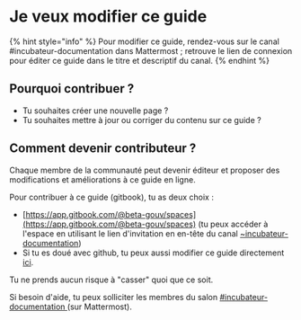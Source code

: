 # Je veux modifier ce guide

{% hint style="info" %}
Pour modifier ce guide, rendez-vous sur le canal #incubateur-documentation dans Mattermost ; retrouve le lien de connexion pour éditer ce guide dans le titre et descriptif du canal.
{% endhint %}

## Pourquoi contribuer ? <a href="#pourquoi-contribuer" id="pourquoi-contribuer"></a>

* Tu souhaites créer une nouvelle page ?
* Tu souhaites mettre à jour ou corriger du contenu sur ce guide ?

## Comment devenir contributeur ? <a href="#comment-devenir-contributeur" id="comment-devenir-contributeur"></a>

Chaque membre de la communauté peut devenir éditeur et proposer des modifications et améliorations à ce guide en ligne.

Pour contribuer à ce guide (gitbook), tu as deux choix :

* [https://app.gitbook.com/@beta-gouv/spaces](https://app.gitbook.com/@beta-gouv/spaces) (tu peux accéder à l'espace en utilisant le lien d'invitation en en-tête du canal [\~incubateur-documentation](https://mattermost.incubateur.net/betagouv/channels/incubateur-documentation))
* Si tu es doué avec github, tu peux aussi modifier ce guide directement [ici](https://github.com/betagouv/doc.incubateur.net-communaute).

Tu ne prends aucun risque à "casser" quoi que ce soit.

Si besoin d'aide, tu peux solliciter les membres du salon [#incubateur-documentation ](https://mattermost.incubateur.net/betagouv/channels/incubateur-documentation)(sur Mattermost).
